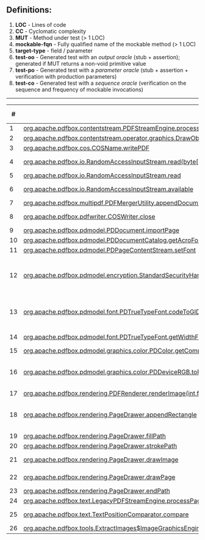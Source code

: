 ## Definitions:
1. **LOC** - Lines of code
2. **CC** - Cyclomatic complexity
3. **MUT** - Method under test (> 1 LOC)
4. **mockable-fqn** - Fully qualified name of the mockable method (> 1 LOC)
5. **target-type** - field / parameter
6. **test-oo** - Generated test with an _output oracle_ (stub + assertion); generated if MUT returns a non-void primitive value
7. **test-po** - Generated test with a _parameter oracle_ (stub + assertion + verification with production parameters)
8. **test-co** - Generated test with a _sequence oracle_ (verification on the sequence and frequency of mockable invocations) 

---

\#   | MUT (LOC) (CC) | mockable-fqn (LOC) (CC) | target-type | test-oo | test-po | test-co | comments
---- | -------------- | ----------------------- | ----------- | ------- | ------- | ------- | --------
1    | [org.apache.pdfbox.contentstream.PDFStreamEngine.processPage](https://github.com/apache/pdfbox/blob/8876e8e1a0adbf619cef4638cc3cea073e3ca484/pdfbox/src/main/java/org/apache/pdfbox/contentstream/PDFStreamEngine.java#L149) | [org.apache.pdfbox.pdmodel.PDPage.hasContents()](https://github.com/apache/pdfbox/blob/8876e8e1a0adbf619cef4638cc3cea073e3ca484/pdfbox/src/main/java/org/apache/pdfbox/pdmodel/PDPage.java#L182) | PARAMETER | - | 0P/3 | 0P/3 | NPE
2    | [org.apache.pdfbox.contentstream.operator.graphics.DrawObject.process](https://github.com/apache/pdfbox/blob/8876e8e1a0adbf619cef4638cc3cea073e3ca484/pdfbox/src/main/java/org/apache/pdfbox/contentstream/operator/graphics/DrawObject.java#L46) | [java.util.List.isEmpty()]() | PARAMETER | - | 2P/2 | 2P/2 | -
3    | [org.apache.pdfbox.cos.COSName.writePDF](https://github.com/apache/pdfbox/blob/8876e8e1a0adbf619cef4638cc3cea073e3ca484/pdfbox/src/main/java/org/apache/pdfbox/cos/COSName.java#L740) | [java.io.OutputStream.write(int)]() | PARAMETER | - | 7P/7 | 7P/7 | -
4    | [org.apache.pdfbox.io.RandomAccessInputStream.read(byte[],int,int)](https://github.com/apache/pdfbox/blob/8876e8e1a0adbf619cef4638cc3cea073e3ca484/pdfbox/src/main/java/org/apache/pdfbox/io/RandomAccessInputStream.java#L91) | [org.apache.pdfbox.io.RandomAccessRead.isEOF()]() | FIELD | 0P/5 | 5P/5 | 5P/5 | output 0 for OO
5    | [org.apache.pdfbox.io.RandomAccessInputStream.read](https://github.com/apache/pdfbox/blob/8876e8e1a0adbf619cef4638cc3cea073e3ca484/pdfbox/src/main/java/org/apache/pdfbox/io/RandomAccessInputStream.java#L68) | [org.apache.pdfbox.io.RandomAccessRead.isEOF()]() | FIELD | 3P/3 | 3P/3 | 3P/3 | -
6    | [org.apache.pdfbox.io.RandomAccessInputStream.available](https://github.com/apache/pdfbox/blob/8876e8e1a0adbf619cef4638cc3cea073e3ca484/pdfbox/src/main/java/org/apache/pdfbox/io/RandomAccessInputStream.java#L56) | [org.apache.pdfbox.io.RandomAccessRead.length()]() and [org.apache.pdfbox.io.RandomAccessRead.getPosition()]() | FIELD | 4P/4 | 4P/4 | 4P/4 | -
7    | [org.apache.pdfbox.multipdf.PDFMergerUtility.appendDocument](https://github.com/apache/pdfbox/blob/8876e8e1a0adbf619cef4638cc3cea073e3ca484/pdfbox/src/main/java/org/apache/pdfbox/multipdf/PDFMergerUtility.java#L505) | [org.apache.pdfbox.pdmodel.PDDocument.getVersion()](https://github.com/apache/pdfbox/blob/8876e8e1a0adbf619cef4638cc3cea073e3ca484/pdfbox/src/main/java/org/apache/pdfbox/pdmodel/PDDocument.java#L1711) | PARAMETER | - | 0P/1 | 0P/1 | NPE
8    | [org.apache.pdfbox.pdfwriter.COSWriter.close](https://github.com/apache/pdfbox/blob/8876e8e1a0adbf619cef4638cc3cea073e3ca484/pdfbox/src/main/java/org/apache/pdfbox/pdfwriter/COSWriter.java#L348) | [java.io.OutputStream.close()]() | FIELD | - | 1P/6 | 0P/6 | "Bad file descriptor"
9    | [org.apache.pdfbox.pdmodel.PDDocument.importPage](https://github.com/apache/pdfbox/blob/8876e8e1a0adbf619cef4638cc3cea073e3ca484/pdfbox/src/main/java/org/apache/pdfbox/pdmodel/PDDocument.java#L772) | [org.apache.pdfbox.pdmodel.PDPage.getRotation()]() | PARAMETER | - | 0P/1 | 0P/1 | NPE
10   | [org.apache.pdfbox.pdmodel.PDDocumentCatalog.getAcroForm(org.apache.pdfbox.pdmodel.fixup.PDDocumentFixup)](https://github.com/apache/pdfbox/blob/8876e8e1a0adbf619cef4638cc3cea073e3ca484/pdfbox/src/main/java/org/apache/pdfbox/pdmodel/PDDocumentCatalog.java#L128) | [org.apache.pdfbox.pdmodel.fixup.PDDocumentFixup.apply()]() | PARAMETER | - | 2P/2 | 2P/2 | -
11   | [org.apache.pdfbox.pdmodel.PDPageContentStream.setFont](https://github.com/apache/pdfbox/blob/8876e8e1a0adbf619cef4638cc3cea073e3ca484/pdfbox/src/main/java/org/apache/pdfbox/pdmodel/PDPageContentStream.java#L398) | [org.apache.pdfbox.pdmodel.font.PDFont.willBeSubset()]() | PARAMETER | - | 1P/1 | 1P/1 | -
12   | [org.apache.pdfbox.pdmodel.encryption.StandardSecurityHandler.prepareForDecryption](https://github.com/apache/pdfbox/blob/8876e8e1a0adbf619cef4638cc3cea073e3ca484/pdfbox/src/main/java/org/apache/pdfbox/pdmodel/encryption/StandardSecurityHandler.java#L141) | [org.apache.pdfbox.pdmodel.encryption.PDEncryption.isEncryptMetaData()]() | PARAMETER | - | 0P/1 | 0P/1 | Breaks because of default value in mock
13   | [org.apache.pdfbox.pdmodel.font.PDTrueTypeFont.codeToGID](https://github.com/apache/pdfbox/blob/8876e8e1a0adbf619cef4638cc3cea073e3ca484/pdfbox/src/main/java/org/apache/pdfbox/pdmodel/font/PDTrueTypeFont.java#L547) | [org.apache.fontbox.ttf.CmapSubtable.getGlyphId(int)]() | FIELD | 2P/2 | 0P/2 | 0P/2 | OO pass with lenient stubbing?
14   | [org.apache.pdfbox.pdmodel.font.PDTrueTypeFont.getWidthFromFont](https://github.com/apache/pdfbox/blob/8876e8e1a0adbf619cef4638cc3cea073e3ca484/pdfbox/src/main/java/org/apache/pdfbox/pdmodel/font/PDTrueTypeFont.java#L362) | [org.apache.fontbox.ttf.TrueTypeFont.getAdvanceWidth(int)](), [org.apache.fontbox.ttf.TrueTypeFont.getUnitsPerEm()]() | FIELD | 1P/1 | 1P/1 | 1P/1 | -
15   | [org.apache.pdfbox.pdmodel.graphics.color.PDColor.getComponents](https://github.com/apache/pdfbox/blob/8876e8e1a0adbf619cef4638cc3cea073e3ca484/pdfbox/src/main/java/org/apache/pdfbox/pdmodel/graphics/color/PDColor.java#L114) | [org.apache.pdfbox.pdmodel.graphics.color.PDColorSpace.getNumberOfComponents()]() | FIELD | - | 1P/1 | 1P/1 | -
16   | [org.apache.pdfbox.pdmodel.graphics.color.PDDeviceRGB.toRGBImage](https://github.com/apache/pdfbox/blob/8876e8e1a0adbf619cef4638cc3cea073e3ca484/pdfbox/src/main/java/org/apache/pdfbox/pdmodel/graphics/color/PDDeviceRGB.java#L77) | [java.awt.image.Raster.getWidth()]() and [java.awt.image.Raster.getHeight()]() | PARAMETER | - | 0P/1 | 0P/1 | NPE after mockable method call
17   | [org.apache.pdfbox.rendering.PDFRenderer.renderImage(int,float,org.apache.pdfbox.rendering.ImageType,org.apache.pdfbox.rendering.RenderDestination)](https://github.com/apache/pdfbox/blob/8876e8e1a0adbf619cef4638cc3cea073e3ca484/pdfbox/src/main/java/org/apache/pdfbox/rendering/PDFRenderer.java#L281) | [org.apache.pdfbox.rendering.ImageType.toBufferedImageType()]() | PARAMETER | - | 1P/1 | 1P/1 | -
18   | [org.apache.pdfbox.rendering.PageDrawer.appendRectangle](https://github.com/apache/pdfbox/blob/8876e8e1a0adbf619cef4638cc3cea073e3ca484/pdfbox/src/main/java/org/apache/pdfbox/rendering/PageDrawer.java#L623) | [java.awt.geom.Point2D.getX()](), [java.awt.geom.Point2D.getY()](), [java.awt.geom.Path2D$Float.moveTo(float,float)](), [java.awt.geom.Path2D$Float.lineTo(float,float)](), and [java.awt.geom.Path2D.closePath()]() | PARAMETER, PARAMETER, FIELD, FIELD, FIELD | - | 0P/1 | 0P/1 | todo: fix
19   | [org.apache.pdfbox.rendering.PageDrawer.fillPath](https://github.com/apache/pdfbox/blob/8876e8e1a0adbf619cef4638cc3cea073e3ca484/pdfbox/src/main/java/org/apache/pdfbox/rendering/PageDrawer.java#L875) | [java.awt.geom.Path2D.setWindingRule(int)]() and [java.awt.geom.Path2D.reset()]() | FIELD | - | 0P/1 | 0P/1 | NPE
20   | [org.apache.pdfbox.rendering.PageDrawer.strokePath](https://github.com/apache/pdfbox/blob/8876e8e1a0adbf619cef4638cc3cea073e3ca484/pdfbox/src/main/java/org/apache/pdfbox/rendering/PageDrawer.java#L860) | [java.awt.geom.Path2D.reset()]() | FIELD | - | 0P/1 | 0P/1 | NPE
21   | [org.apache.pdfbox.rendering.PageDrawer.drawImage](https://github.com/apache/pdfbox/blob/8876e8e1a0adbf619cef4638cc3cea073e3ca484/pdfbox/src/main/java/org/apache/pdfbox/rendering/PageDrawer.java#L1082) | [org.apache.pdfbox.pdmodel.graphics.image.PDImage.getInterpolate]() and [org.apache.pdfbox.pdmodel.graphics.image.PDImage.isStencil]() | PARAMETER | - | 0P/1 | 0P/1 | NPE
22   | [org.apache.pdfbox.rendering.PageDrawer.drawPage](https://github.com/apache/pdfbox/blob/8876e8e1a0adbf619cef4638cc3cea073e3ca484/pdfbox/src/main/java/org/apache/pdfbox/rendering/PageDrawer.java#L262) | [java.awt.Graphics2D.translate(double,double)]() and [java.awt.Graphics2D.scale(double,double)]() | FIELD | - | x/1 | x/1 | PO and CO crash
23   | [org.apache.pdfbox.rendering.PageDrawer.endPath](https://github.com/apache/pdfbox/blob/8876e8e1a0adbf619cef4638cc3cea073e3ca484/pdfbox/src/main/java/org/apache/pdfbox/rendering/PageDrawer.java#L1060) | [java.awt.geom.Path2D.setWindingRule(int)]() and [java.awt.geom.Path2D.reset()]() | FIELD | - | 0P/1 | 0P/1 | NPE
24   | [org.apache.pdfbox.text.LegacyPDFStreamEngine.processPage](https://github.com/apache/pdfbox/blob/8876e8e1a0adbf619cef4638cc3cea073e3ca484/pdfbox/src/main/java/org/apache/pdfbox/text/LegacyPDFStreamEngine.java#L130) | [org.apache.pdfbox.pdmodel.PDPage.getRotation()]() | PARAMETER | - | 0P/1 | 0P/1 | NPE
25   | [org.apache.pdfbox.text.TextPositionComparator.compare](https://github.com/apache/pdfbox/blob/8876e8e1a0adbf619cef4638cc3cea073e3ca484/pdfbox/src/main/java/org/apache/pdfbox/text/TextPositionComparator.java#L32) | [org.apache.pdfbox.text.TextPosition.getDir()]() and [org.apache.pdfbox.text.TextPosition.getYDirAdj()]() | PARAMETER | 1P/1 | 1P/1 | 0P/1 | todo: fix
26   | [org.apache.pdfbox.tools.ExtractImages$ImageGraphicsEngine.drawImage](https://github.com/apache/pdfbox/blob/8876e8e1a0adbf619cef4638cc3cea073e3ca484/tools/src/main/java/org/apache/pdfbox/tools/ExtractImages.java#L247) | [org.apache.pdfbox.pdmodel.graphics.image.PDImage.isStencil()]() | PARAMETER | - | 0P/1 | 0P/1 | FNF
